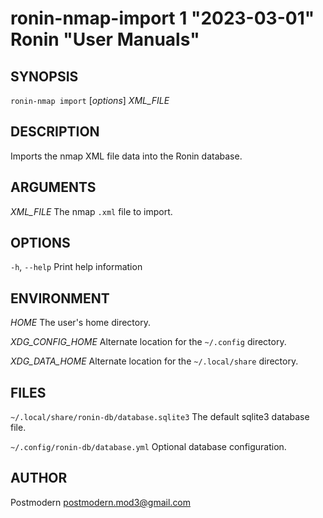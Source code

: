 # ronin-nmap-import 1 "2023-03-01" Ronin "User Manuals"

## SYNOPSIS

`ronin-nmap import` [*options*] *XML_FILE*

## DESCRIPTION

Imports the nmap XML file data into the Ronin database.

## ARGUMENTS

*XML_FILE*
  The nmap `.xml` file to import.

## OPTIONS

`-h`, `--help`
  Print help information

## ENVIRONMENT

*HOME*
  The user's home directory.

*XDG_CONFIG_HOME*
  Alternate location for the `~/.config` directory.

*XDG_DATA_HOME*
  Alternate location for the `~/.local/share` directory.

## FILES

`~/.local/share/ronin-db/database.sqlite3`
  The default sqlite3 database file.

`~/.config/ronin-db/database.yml`
  Optional database configuration.

## AUTHOR

Postmodern <postmodern.mod3@gmail.com>


